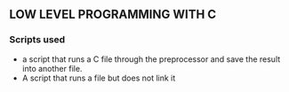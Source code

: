 ## LOW LEVEL PROGRAMMING WITH C
### Scripts used
* a script that runs a C file through the preprocessor and save the result into another file.
* A script that runs a file but does not link it

